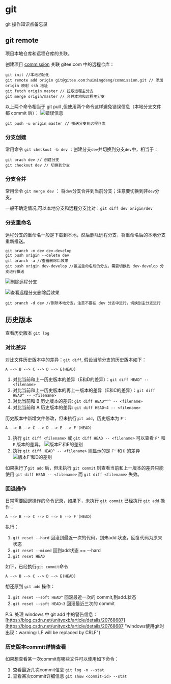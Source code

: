 # git #
git 操作知识点备忘录

## git remote ##
项目本地仓库和远程仓库的关联。

创建项目 [commission](https://gitee.com/huimingdeng/commission "commission") 关联 gitee.com 中的远程仓库：

	git init //本地初始化
	git remote add origin git@gitee.com:huimingdeng/commission.git // 添加 origin 映射 ssh 地址
	git fetch origin master // 拉取远程主分支
	git merge origin/master // 合并本地和远程主分支
	
以上两个命令相当于 git pull ,但使用两个命令这样避免错误信息（本地分支文件都 commit 后）：
![错误信息](https://i.imgur.com/I2Y2hh3.png)

	git push -u origin master // 推送分支到远程仓库


### 分支创建 ###
常用命令 `git checkout -b dev` ：创建分支`dev`并切换到分支`dev`中，相当于：

	git brach dev // 创建分支
	git checkout dev // 切换到分支

### 分支合并 ###
常用命令 `git merge dev` ： 将`dev`分支合并到当前分支；注意要切换到非`dev`分支。

一般不确定情况,可以本地分支和远程分支比对：`git diff dev origin/dev`

### 分支重命名 ###
远程分支的重命名一般是下载到本地，然后删除远程分支，将重命名后的本地分支重新推送。

	git branch -m dev dev-develop
	git push origin --delete dev 
	git branch -a //查看删除后效果
	git push origin dev-develop //推送重命名后的分支，需要切换到 dev-develop 分支进行推送

![删除远程分支](https://i.imgur.com/PGOerWL.png)

![查看远程分支删除后效果](https://i.imgur.com/8B0M0Gj.png)

	git branch -d dev //删除本地分支，注意不要在 dev 分支中进行，切换到主分支进行

## 历史版本 ##
查看历史版本 `git log` 

### 对比差异 ###
对比文件历史版本中的差异：`git diff`, 假设当前分支的历史版本如下：

	A --> B --> C --> D --> E(HEAD)

1. 对比当前和上一历史版本的差异（E和D的差异）：`git diff HEAD^ -- <filename>`
2. 对比当前和上一历史版本的再上一版本的差异（E和C的差异）：`git diff HEAD^ -- <filename>`
3. 对比当前和 B 历史版本的差异: `git diff HEAD^^^ -- <filename>`
4. 对比当前和 A 历史版本的差异: `git diff HEAD~4 -- <filename>`

历史版本中新增文件修改，但未执行`git add`，历史版本为 `F'`:

	A --> B --> C --> D --> E --> F'(HEAD)

1. 执行 `git diff <filename>` 或 `git diff HEAD -- <filename>` 可以查看 `F'` 和 `E` 版本的差异。
![版本F'和E的差别](https://i.imgur.com/EgiWhzB.png)
2. 执行 `git diff HEAD^ -- <filename>` 则显示的是 `F'` 和 `D` 的差异
![版本F'和D的差别](https://i.imgur.com/8MjapML.png)

如果执行了`git add` 后，但未执行 `git commit` 则查看当前和上一版本的差异只能使用 `git diff HEAD -- <filename>` 而 `git diff <filename>` 失效。

### 回退操作 ###
日常需要回退操作的命令记录，如果下，未执行 `git commit` 已经执行 `git add` 操作：

	A --> B --> C --> D --> E --> F'(HEAD)

执行：

1. `git reset --hard` 回滚到最近一次的代码，到未add.状态，回复代码为原来状态
2. `git reset --mixed` 回到add状态 == --hard
3. `git reset HEAD`

如下，已经执行`git commit`命令

	A --> B --> C --> D --> E(HEAD)

想还原到 `git add` 操作：

1. `git reset --soft HEAD^` 回滚最近一次的 commit,到add.状态
2. `git reset --soft HEAD~3` 回滚最近三次的 commit



P.S. 处理 windows 中 git add 中的警告信息：[https://blog.csdn.net/unityoxb/article/details/20768687](https://blog.csdn.net/unityoxb/article/details/20768687 "windows使用git时出现：warning: LF will be replaced by CRLF")

### 历史版本commit详情查看 ###
如果想查看某一次commit有哪些文件可以使用如下命令：

1. 查看最近几次commit信息 `git log -n --stat`
2. 查看某次commit详细信息 `git show <commit-id> --stat`

